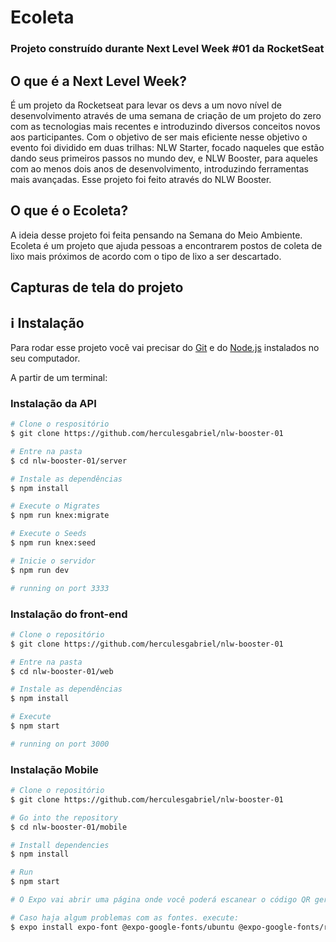 # Ecoleta
### Projeto construído durante Next Level Week #01 da RocketSeat

## O que é a Next Level Week?
É um projeto da Rocketseat para levar os devs a um novo nível de desenvolvimento através de uma semana de criação de um projeto do zero com as tecnologias mais recentes e introduzindo diversos conceitos novos aos participantes. Com o objetivo de ser mais eficiente nesse objetivo o evento foi dividido em duas trilhas: NLW Starter, focado naqueles que estão dando seus primeiros passos no mundo dev, e NLW Booster, para aqueles com ao menos dois anos de desenvolvimento, introduzindo ferramentas mais avançadas. Esse projeto foi feito através do NLW Booster.

## O que é o Ecoleta?
A ideia desse projeto foi feita pensando na Semana do Meio Ambiente. Ecoleta é um projeto que ajuda pessoas a encontrarem postos de coleta de lixo mais próximos de acordo com o tipo de lixo a ser descartado.

## Capturas de tela do projeto


## :information_source: Instalação

Para rodar esse projeto você vai precisar do [Git](https://git-scm.com) e do [Node.js](https://nodejs.org/en/download/package-manager/) instalados no seu computador.

A partir de um terminal:

### Instalação da API

```bash
# Clone o respositório
$ git clone https://github.com/herculesgabriel/nlw-booster-01

# Entre na pasta
$ cd nlw-booster-01/server

# Instale as dependências
$ npm install

# Execute o Migrates
$ npm run knex:migrate

# Execute o Seeds
$ npm run knex:seed

# Inicie o servidor
$ npm run dev

# running on port 3333
```

### Instalação do front-end

```bash
# Clone o repositório
$ git clone https://github.com/herculesgabriel/nlw-booster-01

# Entre na pasta
$ cd nlw-booster-01/web

# Instale as dependências
$ npm install

# Execute
$ npm start

# running on port 3000
```

### Instalação Mobile

```bash
# Clone o repositório
$ git clone https://github.com/herculesgabriel/nlw-booster-01

# Go into the repository
$ cd nlw-booster-01/mobile

# Install dependencies
$ npm install

# Run
$ npm start

# O Expo vai abrir uma página onde você poderá escanear o código QR gerado através do aplicativo Expo (Android e iPhone)

# Caso haja algum problemas com as fontes. execute:
$ expo install expo-font @expo-google-fonts/ubuntu @expo-google-fonts/roboto

```
